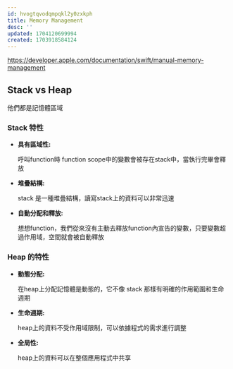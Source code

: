 ```yaml
---
id: hvogtqvodqmpqkl2y0zxkph
title: Memory Management
desc: ''
updated: 1704120699994
created: 1703918584124
---
```


https://developer.apple.com/documentation/swift/manual-memory-management

## Stack vs Heap

他們都是記憶體區域

### Stack 特性

- **具有區域性:**

  呼叫function時 function scope中的變數會被存在stack中，當執行完畢會釋放

- **堆疊結構:**

  stack 是一種堆疊結構，讀寫stack上的資料可以非常迅速

- **自動分配和釋放:**

  想想function，我們從來沒有主動去釋放function內宣告的變數，只要變數超過作用域，空間就會被自動釋放

### Heap 的特性

- **動態分配:**

  在heap上分配記憶體是動態的，它不像 stack 那樣有明確的作用範圍和生命週期

- **生命週期:**

  heap上的資料不受作用域限制，可以依據程式的需求進行調整

- **全局性:**

  heap上的資料可以在整個應用程式中共享